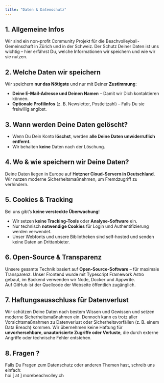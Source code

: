 ```yaml
---
title: "Daten & Datenschutz"
---
```




## 1. Allgemeine Infos

Wir sind ein non-profit Community Projekt für die Beachvolleyball-Gemeinschaft in Zürich und in der Schweiz. Der Schutz Deiner Daten ist uns wichtig – hier erfährst Du, welche Informationen wir speichern und wie wir sie nutzen.  



## 2. Welche Daten wir speichern

Wir speichern **nur das Nötigste** und nur mit Deiner **Zustimmung**:  

- **Deine E-Mail-Adresse und Deinen Namen** – Damit wir Dich kontaktieren können.  
- **Optionale Profilinfos** (z. B. Newsletter, Postleitzahl) – Falls Du sie freiwillig angibst.  




## 3. Wann werden Deine Daten gelöscht?

- Wenn Du Dein Konto **löschst**, werden **alle Deine Daten unwiderruflich entfernt**.  
- Wir behalten **keine** Daten nach der Löschung.  

## 4. Wo & wie speichern wir Deine Daten?

Deine Daten liegen in Europe auf **Hetzner Cloud-Servern in Deutschland**.  
Wir nutzen moderne Sicherheitsmaßnahmen, um Fremdzugriff zu verhindern.  


## 5. Cookies & Tracking

Bei uns gibt’s **keine versteckte Überwachung**!  

- Wir setzen **keine Tracking-Tools** oder **Analyse-Software** ein.  
- Nur technisch **notwendige Cookies** für Login und Authentifizierung werden verwendet.  
- Unser Webfonts und unsere Bibliotheken sind self-hosted und senden keine Daten an Drittanbieter.

## 6. Open-Source & Transparenz

Unsere gesamte Technik basiert auf **Open-Source-Software** – für maximale Transparenz. 
Unser Frontend wurde mit Typescript Framework Astro gebaut, im Backend verwenden wir Node, Docker und Appwrite.  
Auf GitHub ist der Quellcode der Webseite öffentlich zugänglich. 


## 7. Haftungsausschluss für Datenverlust  

Wir schützen Deine Daten nach bestem Wissen und Gewissen und setzen moderne Sicherheitsmaßnahmen ein. Dennoch kann es trotz aller Vorsichtsmaßnahmen zu Datenverlust oder Sicherheitsvorfällen (z. B. einem Data Breach) kommen. Wir übernehmen keine Haftung für **unvorhersehbare, unautorisierte Zugriffe oder Verluste**, die durch externe Angriffe oder technische Fehler entstehen.  


## 8. Fragen ? 

Falls Du Fragen zum Datenschutz oder anderen Themen hast, schreib uns einfach:  
hoi [ at ] morebeachvolley.ch
